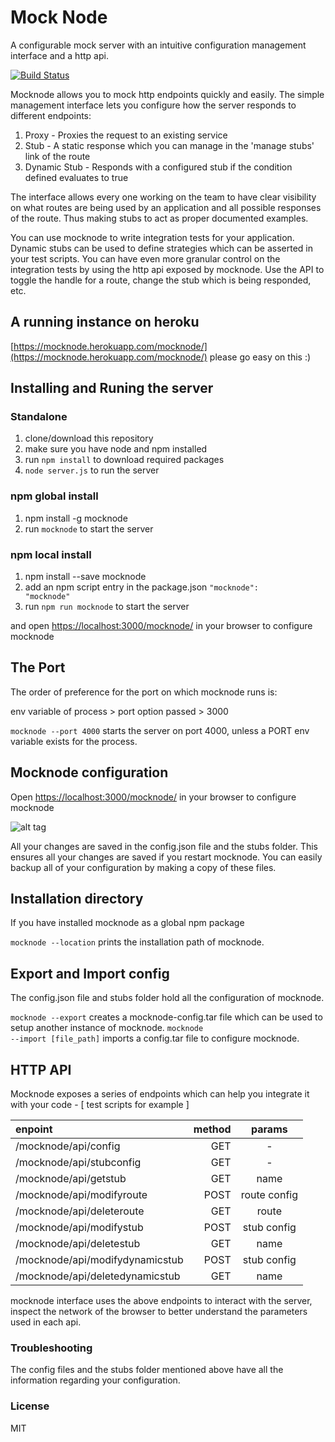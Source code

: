 # Mock Node
A configurable mock server with an intuitive configuration management interface and a http api.

[![Build Status](https://travis-ci.org/ianunay/mock-node.svg?branch=master)](https://travis-ci.org/ianunay/mock-node)

Mocknode allows you to mock http endpoints quickly and easily. The simple management interface lets you configure how the server responds to different endpoints:

 1. Proxy         -   Proxies the request to an existing service
 2. Stub          -   A static response which you can manage in the 'manage stubs' link of the route
 3. Dynamic Stub  -   Responds with a configured stub if the condition defined evaluates to true

The interface allows every one working on the team to have clear visibility on what routes are being used by an application and all possible responses of the route. Thus making stubs to act as proper documented examples.

You can use mocknode to write integration tests for your application. Dynamic stubs can be used to define strategies which can be asserted in your test scripts. You can have even more granular control on the integration tests by using the http api exposed by mocknode. Use the API to toggle the handle for a route, change the stub which is being responded, etc.

## A running instance on heroku

[https://mocknode.herokuapp.com/mocknode/](https://mocknode.herokuapp.com/mocknode/)
please go easy on this :)

## Installing and Runing the server

### Standalone

  1. clone/download this repository
  2. make sure you have node and npm installed
  3. run <code>npm install</code> to download required packages
  4. <code>node server.js</code> to run the server

### npm global install

  1. npm install -g mocknode
  2. run <code>mocknode</code> to start the server

### npm local install

  1. npm install --save mocknode
  2. add an npm script entry in the package.json <code>"mocknode": "mocknode"</code>
  3. run <code>npm run mocknode</code> to start the server

and open [https://localhost:3000/mocknode/](https://localhost:3000/mocknode/) in your browser to configure mocknode


## The Port

The order of preference for the port on which mocknode runs is:

env variable of process > port option passed > 3000

<code>mocknode --port 4000</code> starts the server on port 4000, unless a PORT env variable exists for the process.


## Mocknode configuration

Open [https://localhost:3000/mocknode/](https://localhost:3000/mocknode/) in your browser to configure mocknode

![alt tag](https://cloud.githubusercontent.com/assets/1129363/14989097/237e4478-114e-11e6-8083-b56cfa95dc4f.png)

All your changes are saved in the config.json file and the stubs folder. This ensures all your changes are saved if you restart mocknode. You can easily backup all of your configuration by making a copy of these files.

## Installation directory

If you have installed mocknode as a global npm package

<code>mocknode --location</code> prints the installation path of mocknode.

## Export and Import config

The config.json file and stubs folder hold all the configuration of mocknode.

<code>mocknode --export</code> creates a mocknode-config.tar file which can be used to setup another instance of mocknode.
<code>mocknode --import [file_path]</code> imports a config.tar file to configure mocknode.

## HTTP API

Mocknode exposes a series of endpoints which can help you integrate it with your code - [ test scripts for example ]


| enpoint                         |  method  |     params      |
| :------------------------------ | --------:| :------------:  |
| /mocknode/api/config            |    GET   |        -        |
| /mocknode/api/stubconfig        |    GET   |        -        |
| /mocknode/api/getstub           |    GET   |      name       |
| /mocknode/api/modifyroute       |   POST   |   route config  |
| /mocknode/api/deleteroute       |    GET   |      route      |
| /mocknode/api/modifystub        |   POST   |    stub config  |
| /mocknode/api/deletestub        |    GET   |      name       |
| /mocknode/api/modifydynamicstub |   POST   |    stub config  |
| /mocknode/api/deletedynamicstub |    GET   |      name       |


mocknode interface uses the above endpoints to interact with the server, inspect the network of the browser to better understand the parameters used in each api.

### Troubleshooting

The config files and the stubs folder mentioned above have all the information regarding your configuration.

### License

MIT
